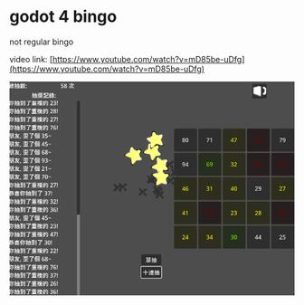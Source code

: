# godot 4 bingo
not regular bingo

video link: [https://www.youtube.com/watch?v=mD85be-uDfg](https://www.youtube.com/watch?v=mD85be-uDfg)

![Image!](螢幕擷取畫面_2024-09-04_185556.png)
